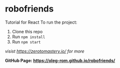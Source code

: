 # robofriends
Tutorial for React
To run the project: 

1. Clone this repo
2. Run `npm install`
3. Run `npm start`

*visist https://zerotomastery.io/ for more*

**GitHub Page: https://oleg-rom.github.io/robofriends/**